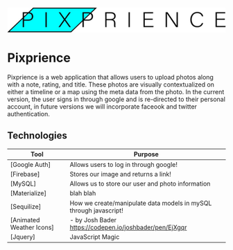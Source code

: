 ![Pixprience Logo](readme_files/PixprienceLogo.jpg)
# Pixprience
Pixprience is a web application that allows users to upload photos along with a note, rating, and title. These photos are visually contextualized on either a timeline or a map using the meta data from the photo. In the current version, the user signs in through google and is re-directed to their personal account, in future versions we will incorporate faceook and twitter authentication. 


## Technologies

| Tool   | Purpose
| ------------- | ------------- 
| [Google Auth] |Allows users to log in through google! |
| [Firebase]  |  Stores our image and returns a link! |
| [MySQL] | Allows us to store our user and photo information  |
| [Materialize]| blah blah |
| [Sequilize] |  How we create/manipulate data models in mySQL through javascript! | 
| [Animated Weather Icons] | - by Josh Bader https://codepen.io/joshbader/pen/EjXgqr | |
| [Jquery] | JavaScript Magic   | 
